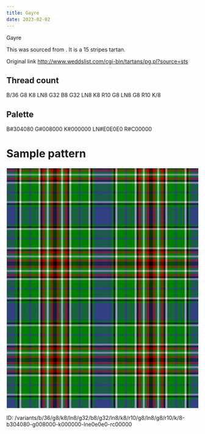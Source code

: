 ```yaml
---
title: Gayre
date: 2023-02-02
---
```

Gayre

This was sourced from <no value>.  It is a 15 stripes tartan.

Original link http://www.weddslist.com/cgi-bin/tartans/pg.pl?source=sts

## Thread count
B/36 G8 K8 LN8 G32 B8 G32 LN8 K8 R10 G8 LN8 G8 R10 K/8

## Palette
B#304080 G#008000 K#000000 LN#E0E0E0 R#C00000

# Sample pattern

![Tartan detail](tartan.png "B/36 G8 K8 LN8 G32 B8 G32 LN8 K8 R10 G8 LN8 G8 R10 K/8 tartan")

ID: /variants/b/36/g8/k8/ln8/g32/b8/g32/ln8/k8/r10/g8/ln8/g8/r10/k/8-b304080-g008000-k000000-lne0e0e0-rc00000